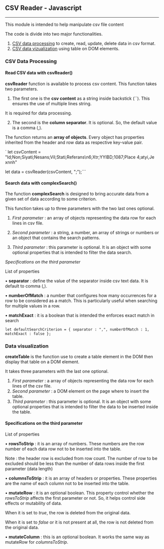 ## CSV Reader - Javascript
____
This module is intended to help manipulate csv file content

The code is divide into two major functionalities.

1. [CSV data processing](#csv-data-processing) to create, read, update, delete data in csv format.
2. [CSV data vizualization](#csv-data-vizualization) using table on DOM elements.


### CSV Data Processing

#### Read CSV data with csvReader()
**csvReader** function is available to process csv content. This function takes two parameters.

1. The first one is the **csv content** as a string inside backstick (``). This ensures the use of multiple lines string.

It is required for data processing.

2. The second is the **column separator**. It is optional. So, the default value is a comma (,).

The function returns an **array of objects**. Every object has properties inherited from the header and row data as respective key-value pair.

`
let csvContent = "Id;Non;Siyati;Nesans;Vil;Stati;Referans\n6;Xtr;YYIBD;1087;Place 4;atyi,Je xnnh"

let data = csvReader(csvContent, ";");```

#### Search data with complexSearch()

The function **complexSearch** is designed to bring accurate data from a given set of data according to some criterion.

This function takes up to three parameters with the two last ones optional.

1. *First parameter* : an array of objects representing the data row for each lines in csv file.
2. *Second parameter* : a string, a number, an array of strings or numbers or an object that contains the search patterns.

3. *Third parameter* : this parameter is optional. It is an object with some optional properties that is intended to filter the data search. 

*Specifications on the third parameter*

List of properties 

• **separator** : define the value of the separator inside csv text data. It is default to comma (,).

• **numberOfMatch** : a number that configures how many occurrences for a row to be considered as a match. This is particularly useful when searching for multiple values in a row.

• **matchExact** : it is a boolean that is intended the enforces exact match in search

`let defaultSearchCriterion = {
        separator : ",",
        numberOfMatch : 1,
        matchExact : false
    };`

### Data visualization

**createTable** is the function use to create a table element in the DOM then display that table on a DOM element.

It takes three parameters with the last one optional.

1. *First parameter* : a array of objects representing the data row for each lines of the csv file.
2. *Second parameter* : a DOM element on the page where to insert the table.
3. *Third parameter* : this parameter is optional. It is an object with some optional properties that is intended to filter the data to be inserted inside the table. 

#### Specifications on the third parameter

List of properties 

• **rowsToStrip** : it is an array of numbers. These numbers are the row number of each data row not to be inserted into the table. 

Note : the header row is excluded from row count. The number of row to be excluded should be less than the number of data rows inside the first parameter (data length)

• **columnsToStrip** : it is an array of headers or properties. These properties are the name of each column not to be inserted into the table.

• **mutateRow** : it is an optional boolean. This property control whether the *rowsToStrip* affects the first parameter or not. So, it helps control side effects or mutability of data.

When it is set to *true*, the row is deleted from the original data.

When it is set to *false* or it is not present at all, the row is not deleted from the original data.

• **mutateColumn** : this is an optional boolean. It works the same way as mutateRow for *columnsToStrip*. 


